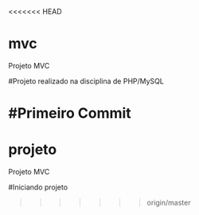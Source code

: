 <<<<<<< HEAD
# mvc
Projeto MVC

#Projeto realizado na disciplina de PHP/MySQL

#Primeiro Commit
=======
# projeto
Projeto MVC

#Iniciando projeto
>>>>>>> origin/master
